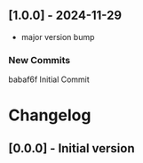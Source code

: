 ## [1.0.0] - 2024-11-29
- major version bump

### New Commits
babaf6f Initial Commit

# Changelog

## [0.0.0] - Initial version
